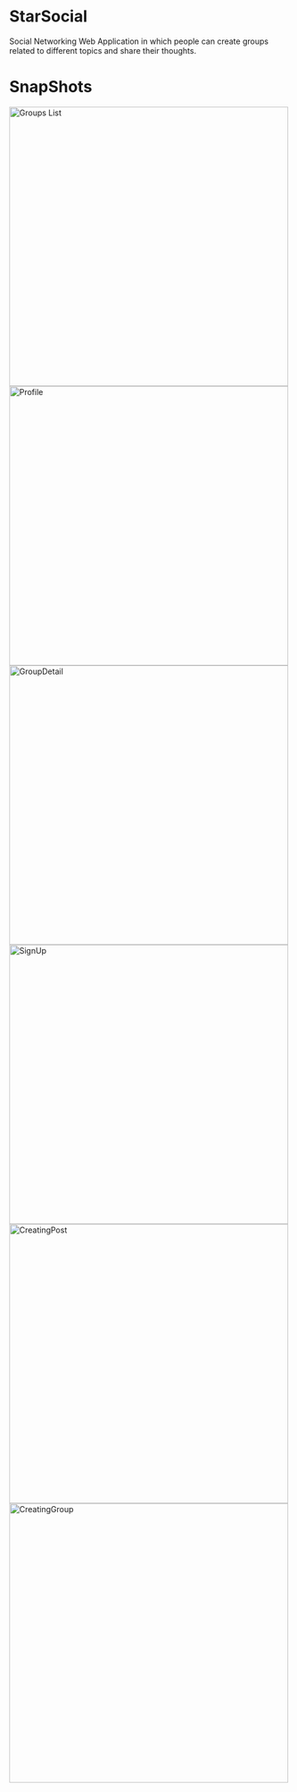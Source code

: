 # StarSocial
Social Networking Web Application in which people can create groups related to different topics and share their thoughts.
<br />

# SnapShots
<p>
<img src="https://user-images.githubusercontent.com/74519836/133636743-a7a3e18f-bb72-43b8-bf71-4333645a0e67.png" alt="Groups List" width="500">
<img src="https://user-images.githubusercontent.com/74519836/133638317-6d505b9a-1bde-472f-a997-8baf8805c0db.png" alt="Profile" width="500">
<img src="https://user-images.githubusercontent.com/74519836/133638786-c2ebb51c-9966-4a11-a065-2303e979220e.png" alt="GroupDetail" width="500">
<img src="https://user-images.githubusercontent.com/74519836/133638923-b524ecd5-130a-4ca6-b8b9-20dc5e653a7c.png" alt="SignUp" width="500">
<img src="https://user-images.githubusercontent.com/74519836/133639041-c6caedbf-c9b7-4179-b8da-fada0cad0682.png" alt="CreatingPost" width="500">
<img src="https://user-images.githubusercontent.com/74519836/133639184-67c3e0ad-1531-4bf6-bbcd-23f357f68521.png" alt="CreatingGroup" width="500">
</p>
